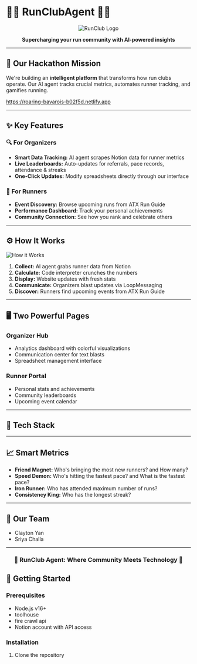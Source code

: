 # 🏃‍♂️ RunClubAgent 🏃‍♀️

<div align="center">
  
![RunClub Logo](https://via.placeholder.com/500x150/FF5733/FFFFFF?text=RunClub+Agent)

**Supercharging your run community with AI-powered insights**
</div>

---

## 🚀 Our Hackathon Mission
We're building an **intelligent platform** that transforms how run clubs operate. Our AI agent tracks crucial metrics, automates runner tracking, and gamifies running.

https://roaring-bavarois-b02f5d.netlify.app

---

## ✨ Key Features

### 🔍 For Organizers
- **Smart Data Tracking:** AI agent scrapes Notion data for runner metrics
- **Live Leaderboards:** Auto-updates for referrals, pace records, attendance & streaks
- **One-Click Updates:** Modify spreadsheets directly through our interface

### 👟 For Runners
- **Event Discovery:** Browse upcoming runs from ATX Run Guide
- **Performance Dashboard:** Track your personal achievements
- **Community Connection:** See how you rank and celebrate others

---

## ⚙️ How It Works
![How it Works](https://via.placeholder.com/800x200/3498DB/FFFFFF?text=RunClub+Agent+Workflow)

1. **Collect:** AI agent grabs runner data from Notion
2. **Calculate:** Code interpreter crunches the numbers
3. **Display:** Website updates with fresh stats
4. **Communicate:** Organizers blast updates via LoopMessaging
5. **Discover:** Runners find upcoming events from ATX Run Guide

---

## 🖥️ Two Powerful Pages

### Organizer Hub
- Analytics dashboard with colorful visualizations
- Communication center for text blasts
- Spreadsheet management interface

### Runner Portal
- Personal stats and achievements
- Community leaderboards
- Upcoming event calendar

---

## 🔧 Tech Stack


---

## 📈 Smart Metrics
- **Friend Magnet:** Who's bringing the most new runners? and How many?
- **Speed Demon:** Who's hitting the fastest pace? and What is the fastest pace?
- **Iron Runner:** Who has attended maximum number of runs?
- **Consistency King:** Who has the longest streak?

---

## 👥 Our Team
- Clayton Yan
- Sriya Challa

---

<div align="center">
  
### 💪 RunClub Agent: Where Community Meets Technology 💪
</div>

## 🚀 Getting Started

### Prerequisites
- Node.js v16+
- toolhouse
- fire crawl api
- Notion account with API access

### Installation
1. Clone the repository
